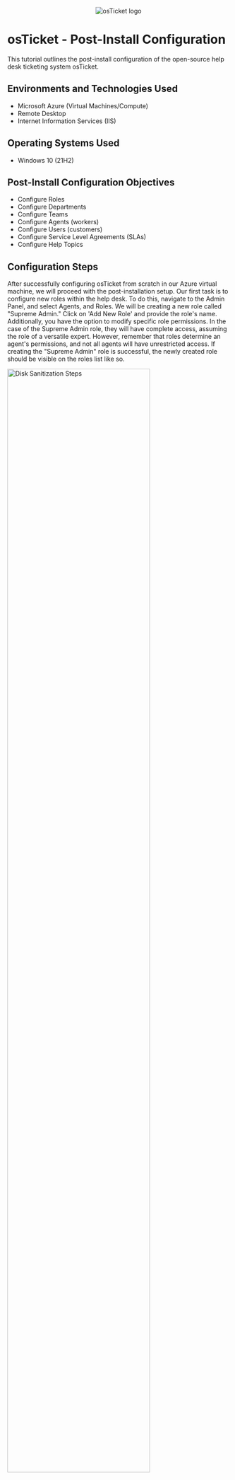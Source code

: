 <p align="center">
<img src="https://i.imgur.com/Clzj7Xs.png" alt="osTicket logo"/>
</p>

<h1>osTicket - Post-Install Configuration</h1>
This tutorial outlines the post-install configuration of the open-source help desk ticketing system osTicket.<br />

<h2>Environments and Technologies Used</h2>

- Microsoft Azure (Virtual Machines/Compute)
- Remote Desktop
- Internet Information Services (IIS)

<h2>Operating Systems Used </h2>

- Windows 10</b> (21H2)

<h2>Post-Install Configuration Objectives</h2>

- Configure Roles
- Configure Departments
- Configure Teams
- Configure Agents (workers)
- Configure Users (customers)
- Configure Service Level Agreements (SLAs)
- Configure Help Topics

<h2>Configuration Steps</h2>

<p>
After successfully configuring osTicket from scratch in our Azure virtual machine, we will proceed with the post-installation setup. Our first task is to configure new roles within the help desk. To do this, navigate to the Admin Panel, and select Agents, and Roles. We will be creating a new role called "Supreme Admin." Click on 'Add New Role' and provide the role's name. Additionally, you have the option to modify specific role permissions. In the case of the Supreme Admin role, they will have complete access, assuming the role of a versatile expert. However, remember that roles determine an agent's permissions, and not all agents will have unrestricted access. If creating the "Supreme Admin" role is successful, the newly created role should be visible on the roles list like so.
</p>
<p>
<img src="https://github.com/tsiensesvendomingos/post-install-config/assets/138411730/434783c8-af61-4c97-b41d-aeb19318a7b1" height="80%" width="80%" alt="Disk Sanitization Steps"/>
</p>
<br />

<p>
Next up, we will establish a new department. Click on the 'Departments' button located in the agent's tab. Every agent will be allocated to a particular department based on their assigned role in the helpdesk. In this scenario, we will create a department named "System Administrators," which will serve as the designated area for the Supreme Admins. Additional configurations like SLAs, managers, and email settings can be configured within the Departments tab.
</p>
<p>
<img src="https://github.com/tsiensesvendomingos/post-install-config/assets/138411730/cc9ed856-447f-40d5-ac56-40d96d3fa7b9" height="80%" width="80%" alt="Disk Sanitization Steps"/>
</p>
<br />

<p>
Once a new department is established, we will establish a fresh team. Teams enable the inclusion of agents from various departments, such as creating a help topic related to a specific product and assigning it to a team of specialized agents handling that particular product. To form a team, navigate to the "Agents" section and select "Teams." A Level I Support Team is already in place by default, so we will generate a Level II Team.
</p>
<p>
<img src="https://github.com/tsiensesvendomingos/post-install-config/assets/138411730/c2e971c8-9e31-4065-afc9-bae65d2b63e1" height="80%" width="80%" alt="Disk Sanitization Steps"/>
</p>
<br />
<p>
Our next step involves creating Agents, the staff members responsible for resolving helpdesk tickets. Agents are designated to specific departments and assume primary roles in handling tickets related to their assigned departments. Moreover, Agents may be granted access to additional departments beyond their own, with varying roles based on the department they belong to. The assignment of permissions, access, and team affiliations will be carried out within the Agents tab.
</p>
<p>
<img src="https://github.com/tsiensesvendomingos/post-install-config/assets/138411730/1396a32f-ca2d-42e2-b452-452b02486ce4" height="80%" width="80%" alt="Disk Sanitization Steps"/>
</p>
<br />
<p>
<img src="https://github.com/tsiensesvendomingos/post-install-config/assets/138411730/950b5625-2274-4400-acb5-17b6b7fa436f" height="80%" width="80%" alt="Disk Sanitization Steps"/>
</p>
<br />
<p>
Following that, we will proceed with user creation. Users refer to customers who generate tickets when encountering problems. Each user is recognized by their unique email address. To create a user, navigate to the Agent Panel, select "Users," access the "User Directory," and finally click on "Add User."
</p>
<p>
<img src="https://github.com/tsiensesvendomingos/post-install-config/assets/138411730/e1780f16-ad93-4bca-bff1-2a2316c9f5f5" height="80%" width="80%" alt="Disk Sanitization Steps"/>
</p>
<p>
<img src="https://github.com/tsiensesvendomingos/post-install-config/assets/138411730/a70dff75-e0d0-4694-835b-2c814028649c" height="80%" width="80%" alt="Disk Sanitization Steps"/>
</p>
<br />
<p>
The Service Level Agreement (SLA) Plans establish the timeframe for the help desk to resolve individual tickets. To create SLA Plans, navigate to the Admin Panel and access the "Manage" section, specifically the "SLA Plans" option. Each SLA Plan consists of a predefined schedule and a designated grace period. The first picture below is an example of an SLA Plan named "SEV-A," featuring a 24/7 schedule and a one-hour grace period. Two additional SLA Plans can be created to expand the available options: "SEV-B" with a 24/7 schedule and a grace period of four hours, and "SEV-C" with an eight-hour grace period that applies exclusively to business days.
</p>
<p>
<img src="https://github.com/tsiensesvendomingos/post-install-config/assets/138411730/4d3377d5-4860-45d0-9fe0-c3bd41039a1e" height="80%" width="80%" alt="Disk Sanitization Steps"/>
</p>
<p>
<img src="https://github.com/tsiensesvendomingos/post-install-config/assets/138411730/5fcb4d8d-64fe-4cf7-8e00-fbc76a570b1a" height="80%" width="80%" alt="Disk Sanitization Steps"/>
</p>
<br />
<p>
The purpose of Help Topics is to assist users in organizing their tickets. We plan to establish four distinct categories (Business Critical Outage, Personal Computer Issues, Equipment Issues, and Password Reset) in addition to the default topics, from which end users can choose when submitting a problem report.
</p>
<p>
<img src="https://github.com/tsiensesvendomingos/post-install-config/assets/138411730/3b8957e1-a6b8-42b7-b4be-df78b2111692" height="80%" width="80%" alt="Disk Sanitization Steps"/>
</p>
<p>
<img src="https://github.com/tsiensesvendomingos/post-install-config/assets/138411730/507539db-6315-4d3a-a18a-acbdb367242c" height="80%" width="80%" alt="Disk Sanitization Steps"/>
</p>
<br />
<br />
